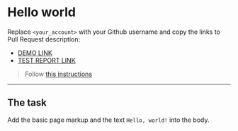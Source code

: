 # Hello world
Replace `<your_account>` with your Github username and copy the links to Pull Request description:
- [DEMO LINK](https://anton-chornobai.github.io/layout_hello-world/)
- [TEST REPORT LINK](https://anton-chornobai.github.io/layout_hello-world/report/html_report/)

> Follow [this instructions](https://mate-academy.github.io/layout_task-guideline/#how-to-solve-the-layout-tasks-on-github)
___

## The task 
Add the basic page markup and the text `Hello, world!` into the body.

